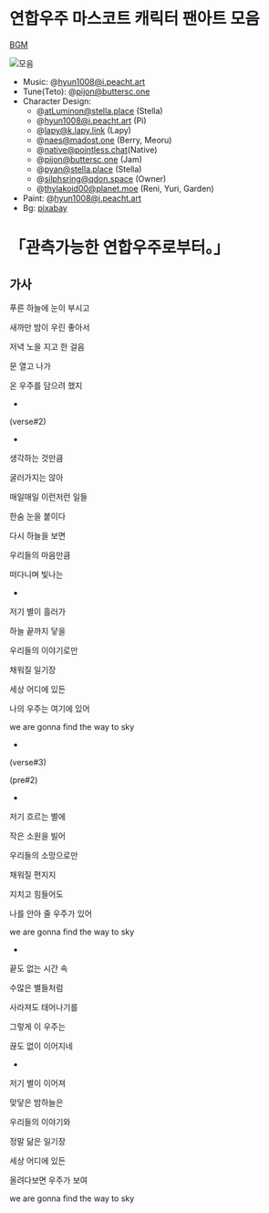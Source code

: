 # 연합우주 마스코트 캐릭터 팬아트 모음

[BGM](https://www.youtube.com/watch?v=QpR1YV6yRmc)

![모음](https://github.com/jyhyun1008/ynabz/assets/93899740/0c08176d-3441-4fca-bdfa-a0289cbb9bea)

- Music: @hyun1008@i.peacht.art
- Tune(Teto): @pijon@buttersc.one
- Character Design:
    - @atLuminon@stella.place (Stella)
    - @hyun1008@i.peacht.art (Pi)
    - @lapy@k.lapy.link (Lapy)
    - @naes@madost.one (Berry, Meoru)
    - @native@pointless.chat(Native)
    - @pijon@buttersc.one (Jam)
    - @pyan@stella.place (Stella)
    - @silphsring@qdon.space (Owner)
    - @thylakoid00@planet.moe (Reni, Yuri, Garden)
- Paint: @hyun1008@i.peacht.art
- Bg: [pixabay](https://pixabay.com/ko/photos/%EB%B3%84-%ED%95%98%EB%8A%98-%EB%B0%A4-1837306/)

# 「관측가능한 연합우주로부터。」

## 가사

푸른 하늘에 눈이 부시고

새까만 밤이 우린 좋아서

저녁 노을 지고 한 걸음 

문 열고 나가

온 우주를 담으려 했지

-

(verse#2)

-

생각하는 것만큼

굴러가지는 않아

매일매일 이런저런 일들

한숨 눈을 붙이다

다시 하늘을 보면

우리들의 마음만큼

떠다니며 빛나는

-

저기 별이 흘러가

하늘 끝까지 닿을

우리들의 이야기로만

채워질 일기장

세상 어디에 있든

나의 우주는 여기에 있어 

we are gonna find the way to sky

-

(verse#3)

(pre#2)

-

저기 흐르는 별에

작은 소원을 빌어

우리들의 소망으로만

채워질 편지지

지치고 힘들어도

나를 안아 줄 우주가 있어

we are gonna find the way to sky

-

끝도 없는 시간 속

수많은 별들처럼

사라져도 태어나기를

그렇게 이 우주는

끊도 없이 이어지네

-

저기 별이 이어져

맞닿은 밤하늘은

우리들의 이야기와

정말 닮은 일기장

세상 어디에 있든

올려다보면 우주가 보여

we are gonna find the way to sky
